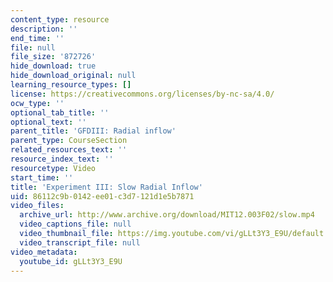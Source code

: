 ```yaml
---
content_type: resource
description: ''
end_time: ''
file: null
file_size: '872726'
hide_download: true
hide_download_original: null
learning_resource_types: []
license: https://creativecommons.org/licenses/by-nc-sa/4.0/
ocw_type: ''
optional_tab_title: ''
optional_text: ''
parent_title: 'GFDIII: Radial inflow'
parent_type: CourseSection
related_resources_text: ''
resource_index_text: ''
resourcetype: Video
start_time: ''
title: 'Experiment III: Slow Radial Inflow'
uid: 86112c9b-0142-ee01-c3d7-121d1e5b7871
video_files:
  archive_url: http://www.archive.org/download/MIT12.003F02/slow.mp4
  video_captions_file: null
  video_thumbnail_file: https://img.youtube.com/vi/gLLt3Y3_E9U/default.jpg
  video_transcript_file: null
video_metadata:
  youtube_id: gLLt3Y3_E9U
---
```

